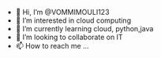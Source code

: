 - 👋 Hi, I’m @VOMMIMOULI123
- 👀 I’m interested in cloud computing
- 🌱 I’m currently learning cloud, python,java
- 💞️ I’m looking to collaborate on IT
- 📫 How to reach me ...

<!---
VOMMIMOULI123/VOMMIMOULI123 is a ✨ special ✨ repository because its `README.md` (this file) appears on your GitHub profile.
You can click the Preview link to take a look at your changes.
--->
